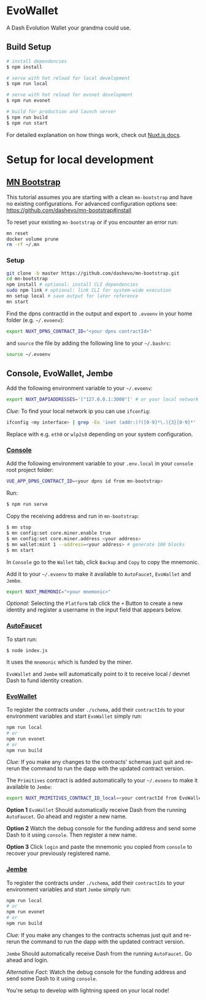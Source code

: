 # EvoWallet

 A Dash Evolution Wallet your grandma could use.

## Build Setup

```bash
# install dependencies
$ npm install

# serve with hot reload for local development
$ npm run local

# serve with hot reload for evonet development
$ npm run evonet

# build for production and launch server
$ npm run build
$ npm run start
```

For detailed explanation on how things work, check out [Nuxt.js docs](https://nuxtjs.org).


# Setup for local development





## [MN Bootstrap](https://github.com/dashevo/mn-bootstrap)

This tutorial assumes you are starting with a clean `mn-bootstrap` and have no existing configurations. For advanced configuration options see: https://github.com/dashevo/mn-bootstrap#install

To reset your existing `mn-bootstrap` or if you encounter an error run:

```bash
mn reset
docker volume prune
rm -rf ~/.mn
```

### Setup

```bash
git clone -b master https://github.com/dashevo/mn-bootstrap.git
cd mn-bootstrap
npm install # optional: install CLI dependencies
sudo npm link # optional: link CLI for system-wide execution
mn setup local # save output for later reference
mn start
```


Find the dpns contractId in the output and export to `.evoenv` in your home folder (e.g. `~/.evoenv`):

```bash
export NUXT_DPNS_CONTRACT_ID="<your dpns contractId>"
```

and `source` the file by adding the following line to your `~/.bashrc`:

```bash
source ~/.evoenv
```


## Console, EvoWallet, Jembe

Add the following environment variable to your `~/.evoenv`:

```bash
export NUXT_DAPIADDRESSES='["127.0.0.1:3000"]' # or your local network ip e.g. 192.168.0.1
```

*Clue:*
To find your local network ip you can use `ifconfig`:

```bash
ifconfig <my interface> | grep -Eo 'inet (addr:)?([0-9]*\.){3}[0-9]*' | grep -Eo '([0-9]*\.){3}[0-9]*'
```
Replace <my interface> with e.g. `eth0` or `wlp2s0` depending on your system configuration.



### [Console](https://github.com/dashameter/dash-platform-console)


Add the following environment variable to your `.env.local` in your `console` root project folder:

```bash
VUE_APP_DPNS_CONTRACT_ID=<your dpns id from mn-bootstrap>
```

Run:


```bash
$ npm run serve
```

Copy the receiving address and run in `mn-bootstrap`:

```bash
$ mn stop
$ mn config:set core.miner.enable true
$ mn config:set core.miner.address <your address>
$ mn wallet:mint 1 --address=<your address> # generate 100 blocks
$ mn start
```

In `Console` go to the `Wallet` tab, click `Backup` and `Copy` to copy the mnemonic.

Add it to your `~/.evoenv` to make it available to `AutoFaucet`, `EvoWallet` and `Jembe`.


```bash
export NUXT_MNEMONIC="<your mnemonic>"
```

*Optional:* 
Selecting the `Platform` tab click the `+` Button to create a new identity and register a username in the input field that appears below.


### [AutoFaucet](https://github.com/dashameter/autofaucet-express)

To start run:

```
$ node index.js
```

It uses the `mnemonic` which is funded by the miner.

`EvoWallet` and `Jembe` will automatically point to it to receive local / devnet Dash to fund identity creation.


### [EvoWallet](https://github.com/dashameter/evowallet)

To register the contracts under `./schema`, add their `contractIds` to your environment variables and start `EvoWallet` simply run:

```bash
npm run local
# or
npm run evonet
# or
npm run build
```

*Clue:* 
If you make any changes to the contracts' schemas just quit and re-rerun the command to run the dapp with the updated contract version.

The `Primitives` contract is added automatically to your `~/.evoenv` to make it available to `Jembe`: 

```bash
export NUXT_PRIMITIVES_CONTRACT_ID_local=<your contractId from EvoWallet>
```

**Option 1**
`EvoWallet` Should automatically receive Dash from the running `AutoFaucet`. Go ahead and register a new name.

**Option 2**
Watch the debug console for the funding address and send some Dash to it using `console`. Then register a new name.

**Option 3**
Click `login` and paste the mnemonic you copied from `console` to recover your previously registered name.



### [Jembe](https://github.com/dashameter/jembe)

To register the contracts under `./schema`, add their `contractIds` to your environment variables and start `Jembe` simply run:

```bash
npm run local
# or
npm run evonet
# or
npm run build
```

*Clue:* 
If you make any changes to the contracts schemas just quit and re-rerun the command to run the dapp with the updated contract version.


`Jembe` Should automatically receive Dash from the running `AutoFaucet`. Go ahead and login.

*Alternative Fact:*
Watch the debug console for the funding address and send some Dash to it using `console`.


You're setup to develop with lightning speed on your local node!